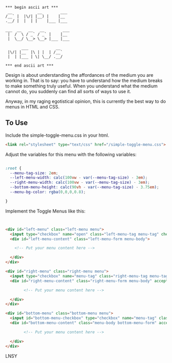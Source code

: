 ``` code
*** begin ascii art ***
 __           __        ___
/__` |  |\/| |__) |    |__
.__/ |  |  | |    |___ |___

___  __   __   __        ___
 |  /  \ / _` / _` |    |__
 |  \__/ \__> \__> |___ |___

       ___            __
 |\/| |__  |\ | |  | /__`
 |  | |___ | \| \__/ .__/

*** end ascii art ***

```


Design is about understanding the affordances of the medium you are working in. 
That is to say: you have to understand how the medium breaks to make something truly 
useful. When you understand what the medium cannot do, you suddenly can find
all sorts of ways to use it. 

Anyway, in my raging egotistical opinion, this is currently the best way to do 
menus in HTML and CSS.


## To Use

Include the simple-toggle-menu.css in your html.

``` html 
<link rel="stylesheet" type="text/css" href="/simple-toggle-menu.css">
```

Adjust the variables for this menu with the following variables:

``` CSS

:root {
  --menu-tag-size: 2em;
  --left-menu-width: calc(100vw - var(--menu-tag-size) - 3em);
  --right-menu-width: calc(100vw - var(--menu-tag-size) - 3em);
  --bottom-menu-height: calc(90vh - var(--menu-tag-size) - 3.75em);
  --menu-bg-color: rgba(0,0,0,0.8);

}
```

Implement the Toggle Menus like this:


``` html


<div id="left-menu" class="left-menu menu">
  <input type="checkbox" name="open" class="left-menu-tag menu-tag" checked/>
  <div id="left-menu-content" class="left-menu-form menu-body">

  	<!-- Put your menu content here -->

  </div>
</div>

<div id="right-menu" class="right-menu menu">
  <input type="checkbox" name="menu-tag" class="right-menu-tag menu-tag" checked/>
  <div id="right-menu-content" class="right-menu-form menu-body" accept-charset="utf-8">

    	<!-- Put your menu content here -->

  </div>
</div>

<div id="bottom-menu" class="bottom-menu menu">
  <input id="bottom-menu-checkbox" type="checkbox" name="menu-tag" class="bottom-menu-tag menu-tag" checked />
  <div id="bottom-menu-content" class="menu-body bottom-menu-form" accept-charset="utf-8">

    	<!-- Put your menu content here -->

  </div>
</div> 

```
LNSY 